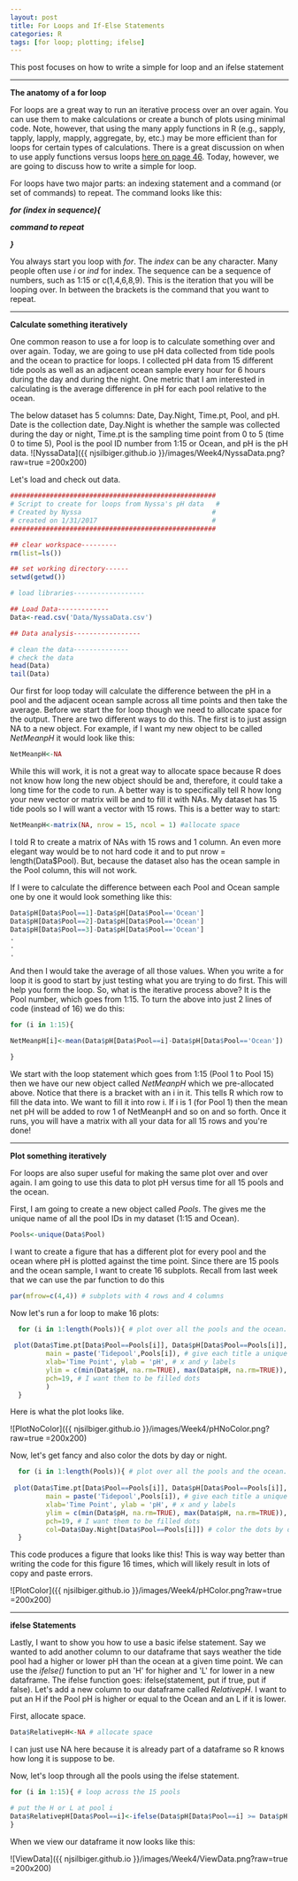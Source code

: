 ```yaml
---
layout: post
title: For Loops and If-Else Statements
categories: R
tags: [for loop; plotting; ifelse]
---
```

This post focuses on how to write a simple for loop and an ifelse statement

----------

**The anatomy of a for loop** 
 
For loops are a great way to run an iterative process over an over again. You can use them to make calculations or create a bunch of plots using minimal code. Note, however, that using the many apply functions in R  (e.g., sapply, tapply, lapply, mapply, aggregate, by, etc.) may be more efficient than for loops for certain types of calculations. There is a great discussion on when to use apply functions versus loops 
[here on page 46](https://www.r-project.org/doc/Rnews/Rnews_2008-1.pdf). Today, however, we are going to discuss how to write a simple for loop.

For loops have two major parts: an indexing statement and a command (or set of commands) to repeat. The command looks like this: 


***for (index in sequence){***

***command to repeat***

***}***

You always start you loop with *for*. The *index* can be any character. Many people often use *i* or *ind* for index. The sequence can be a sequence of numbers, such as 1:15 or c(1,4,6,8,9). This is the iteration that you will be looping over. In between the brackets is the command that you want to repeat.

----------
**Calculate something iteratively**

One common reason to use a for loop is to calculate something over and over again. Today, we are going to use  pH data collected from tide pools and the ocean to practice for loops. I collected pH data from 15 different tide pools as well as an adjacent ocean sample every hour for 6 hours during the day and during the night. One metric that I am interested in calculating is the average difference in pH for each pool relative to the ocean. 

The below dataset has 5 columns: Date, Day.Night, Time.pt, Pool, and pH.  Date is the collection date, Day.Night is whether the sample was collected during the day or night, Time.pt is the sampling time point from 0 to 5 (time 0 to time 5), Pool is the pool ID number from 1:15 or Ocean, and pH is the pH data.
![NyssaData]({{ njsilbiger.github.io }}/images/Week4/NyssaData.png?raw=true =200x200)


Let's load and check out data.

```R
#################################################### 
# Script to create for loops from Nyssa's pH data   #
# Created by Nyssa                                 #
# created on 1/31/2017                             #
####################################################

## clear workspace---------
rm(list=ls())

## set working directory------
setwd(getwd())

# load libraries------------------

## Load Data-------------
Data<-read.csv('Data/NyssaData.csv')

## Data analysis-----------------

# clean the data--------------
# check the data
head(Data)
tail(Data)
```


Our first for loop today will calculate the difference between the pH in a pool and the adjacent ocean sample across all time points and then take the average. Before we start the for loop though we need to allocate space for the output. There are two different ways to do this. The first is to just assign NA to a new object. For example, if I want my new object to be called *NetMeanpH* it would look like this:

```R
NetMeanpH<-NA
```

While this will work, it is not a great way to allocate space because R does not know how long the new object should be and, therefore, it could take a long time for the code to run. A better way is to specifically tell R how long your new vector or matrix will be and to fill it with NAs.  My dataset has 15 tide pools so I will want a vector with 15 rows. This is a better way to start:

```R
NetMeanpH<-matrix(NA, nrow = 15, ncol = 1) #allocate space
```

I told R to create a matrix of NAs with 15 rows and 1 column. An even more elegant way would be to not hard code it and to put nrow = length(Data$Pool). But, because the dataset also has the ocean sample in the Pool column, this will not work.  

If I were to calculate the difference between each Pool and Ocean sample one by one it would look something like this:


```R
Data$pH[Data$Pool==1]-Data$pH[Data$Pool=='Ocean']
Data$pH[Data$Pool==2]-Data$pH[Data$Pool=='Ocean']
Data$pH[Data$Pool==3]-Data$pH[Data$Pool=='Ocean']
.
.
.
```

And then I would take the average of all those values. When you write a for loop it is good to start by just testing what you are trying to do first.  This will help you form the loop.  So, what is the iterative process above?  It is the Pool number, which goes from 1:15. To turn the above into just 2 lines of code (instead of 16) we do this:

```R
for (i in 1:15){

NetMeanpH[i]<-mean(Data$pH[Data$Pool==i]-Data$pH[Data$Pool=='Ocean'])

}
```

We start with the loop statement which goes from 1:15 (Pool 1 to Pool 15) then we have our new object called *NetMeanpH* which we pre-allocated above. Notice that there is a bracket with an i in it.  This tells R which row to fill the data into.  We want to fill it into row i.  If i is 1 (for Pool 1) then the mean net pH will be added to row 1 of NetMeanpH and so on and so forth. Once it runs, you will have a matrix with all your data for all 15 rows and you're done!   

----------
**Plot something iteratively**

For loops are also super useful for making the same plot over and over again. I am going to use this data to plot pH versus time for all 15 pools and the ocean. 

First, I am going to create a new object called *Pools*. The gives me the unique name of all the pool IDs in my dataset (1:15 and Ocean).

```R
Pools<-unique(Data$Pool)
```

I want to create a figure that has a different plot for every pool and the ocean where pH is plotted against the time point. Since there are 15 pools and the ocean sample, I want to create 16 subplots. Recall from last week that we can use the par function to do this

```R
par(mfrow=c(4,4)) # subplots with 4 rows and 4 columns
```
Now let's run a for loop to make 16 plots:

```R
  for (i in 1:length(Pools)){ # plot over all the pools and the ocean. This will be 1:16
   
 plot(Data$Time.pt[Data$Pool==Pools[i]], Data$pH[Data$Pool==Pools[i]], # plot the time point as x and pH as y for each pool
         main = paste('Tidepool',Pools[i]), # give each title a unique name that says "Tidepool #"
		 xlab='Time Point', ylab = 'pH', # x and y labels
		 ylim = c(min(Data$pH, na.rm=TRUE), max(Data$pH, na.rm=TRUE)), # ylimits
		 pch=19, # I want them to be filled dots
		 )
  }
```

Here is what the plot looks like.  

![PlotNoColor]({{ njsilbiger.github.io }}/images/Week4/pHNoColor.png?raw=true =200x200)


Now, let's get fancy and also color the dots by day or night.

```R
  for (i in 1:length(Pools)){ # plot over all the pools and the ocean. This will be 1:16
   
 plot(Data$Time.pt[Data$Pool==Pools[i]], Data$pH[Data$Pool==Pools[i]], # plot the time point as x and pH as y for each pool
         main = paste('Tidepool',Pools[i]), # give each title a unique name that says "Tidepool #"
		 xlab='Time Point', ylab = 'pH', # x and y labels
		 ylim = c(min(Data$pH, na.rm=TRUE), max(Data$pH, na.rm=TRUE)), # ylimits
		 pch=19, # I want them to be filled dots
		 col=Data$Day.Night[Data$Pool==Pools[i]]) # color the dots by day and night
  }
```

This code produces a figure that looks like this! This is way way better than writing the code for this figure 16 times, which will likely result in lots of copy and paste errors.

![PlotColor]({{ njsilbiger.github.io }}/images/Week4/pHColor.png?raw=true =200x200)


----------
**ifelse Statements**

Lastly, I want to show you how to use a basic ifelse statement.  Say we wanted to add another column to our dataframe that says weather the tide pool had a higher or lower pH than the ocean at a given time point. We can use the *ifelse()* function to put an 'H' for higher and 'L' for lower in a new dataframe. The ifelse function goes: ifelse(statement, put if true, put if false). Let's add a new column to our dataframe called *RelativepH*. I want to put an H if the Pool pH is higher or equal to the Ocean and an L if it is lower.

First, allocate space.

```R
Data$RelativepH<-NA # allocate space
```
I can just use NA here because it is already part of a dataframe so R knows how long it is suppose to be. 

Now, let's loop through all the pools using the ifelse statement. 

```R
for (i in 1:15){ # loop across the 15 pools

# put the H or L at pool i
Data$RelativepH[Data$Pool==i]<-ifelse(Data$pH[Data$Pool==i] >= Data$pH[Data$Pool=='Ocean'],'H','L')
}
```

When we view our dataframe it now looks like this:

![ViewData]({{ njsilbiger.github.io }}/images/Week4/ViewData.png?raw=true =200x200)

